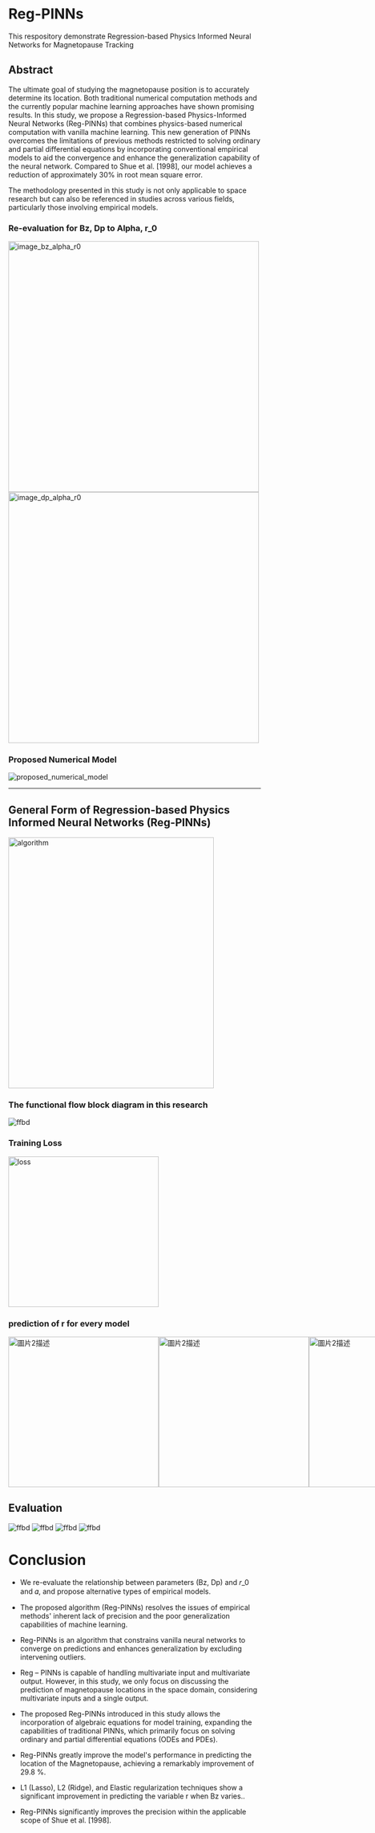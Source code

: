 # Reg-PINNs
This respository demonstrate Regression-based Physics Informed Neural Networks for Magnetopause Tracking

## Abstract
The ultimate goal of studying the magnetopause position is to accurately determine its location. Both traditional numerical computation methods and the currently popular machine learning approaches have shown promising results. In this study, we propose a Regression-based Physics-Informed Neural Networks (Reg-PINNs) that combines physics-based numerical computation with vanilla machine learning. This new generation of PINNs overcomes the limitations of previous methods restricted to solving ordinary and partial differential equations by incorporating conventional empirical models to aid the convergence and enhance the generalization capability of the neural network. Compared to Shue et al. [1998], our model achieves a reduction of approximately 30% in root mean square error.

The methodology presented in this study is not only applicable to space research but can also be referenced in studies across various fields, particularly those involving empirical models.

### Re-evaluation for Bz, Dp to Alpha, r_0
<img src="Image/image_alpha_r0_bz.png" alt="image_bz_alpha_r0" width="500">

<img src="Image/image_alpha_r0_bz.png" alt="image_dp_alpha_r0" width="500">

### Proposed Numerical Model
<img src="Image/proposed_numerical.jpg" alt="proposed_numerical_model">

-------------------------------------------------------------------------------------
## General Form of Regression-based Physics Informed Neural Networks (Reg-PINNs)
<img src="Image/algorithm.png" alt="algorithm" width="410" height="500">


### The functional flow block diagram in this research
<img src="Image/proposed_algorithm_ffbd.jpg" alt="ffbd">

### Training Loss
<img src="Image/training_loss.png" alt="loss" width="300">


### prediction of r for every model
<div style="display: flex; align-items: center;">
  <img src="Image/image_shue.png" alt="圖片2描述" style="width: 300px; height: auto;">
  <img src="Image/image_proposed.png" alt="圖片2描述" style="width: 300px; height: auto;">
  <img src="Image/image_nn.png" alt="圖片2描述" style="width: 300px; height: auto;">
  <img src="Image/image_pinn_shue.png" alt="圖片1描述" style="width: 300px; height: auto;">
  <img src="Image/image_pinn_hou.png" alt="圖片2描述" style="width: 300px; height: auto;">
</div>


## Evaluation
<img src="Image/image_appli.png" alt="ffbd">

<img src="Image/iamge_bz.png" alt="ffbd">

<img src="Image/image_dp.png" alt="ffbd">

<img src="Image/image_angle.png" alt="ffbd">


# Conclusion
- We re-evaluate the relationship between parameters (Bz, Dp) and 𝑟_0   and 𝛼, and propose alternative types of empirical models.

- The proposed algorithm (Reg-PINNs) resolves the issues of empirical methods' inherent lack of precision and the poor generalization capabilities of machine learning.


- Reg-PINNs is an algorithm that constrains vanilla neural networks to converge on predictions and enhances generalization by excluding intervening outliers.

- Reg – PINNs is capable of handling multivariate input and multivariate output. However, in this study, we only focus on discussing the prediction of magnetopause locations in the space domain, considering multivariate inputs and a single output.

- The proposed Reg-PINNs introduced in this study allows the incorporation of algebraic equations for model training, expanding the capabilities of traditional PINNs, which primarily focus on solving ordinary and partial differential equations (ODEs and PDEs).

- Reg-PINNs greatly improve the model's performance in predicting the location of the Magnetopause, achieving a remarkably improvement of 29.8 %.

- L1 (Lasso), L2 (Ridge), and Elastic regularization techniques show a significant improvement in predicting the variable r when Bz varies..

- Reg-PINNs significantly improves the precision within the applicable scope of Shue et al. [1998].

